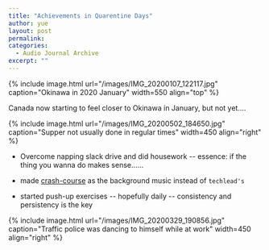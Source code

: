 ```yaml
---
title: "Achievements in Quarentine Days"
author: yue
layout: post
permalink:
categories:
  - Audio Journal Archive
excerpt: ""
---
```


{% include image.html url="/images/IMG_20200107_122117.jpg" caption="Okinawa in 2020 January" width=550 align="top" %}

Canada now starting to feel closer to Okinawa in January, but not yet....

{% include image.html url="/images/IMG_20200502_184650.jpg" caption="Supper not usually done in regular times" width=450 align="right" %}
- Overcome napping slack drive and did housework -- essence: if the thing you wanna do makes sense......

- made [crash-course](https://www.youtube.com/watch?v=NnoFj2cMRLY) as the background music instead of `techlead's`

- started push-up exercises -- hopefully daily -- consistency and persistency is the key

{% include image.html url="/images/IMG_20200329_190856.jpg" caption="Traffic police was dancing to himself while at work" width=450 align="right" %}
